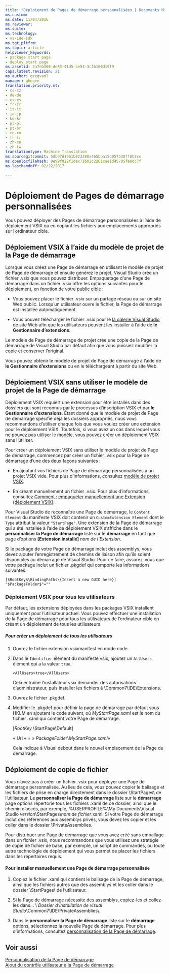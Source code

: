 ```yaml
---
title: "Déploiement de Pages de démarrage personnalisées | Documents Microsoft"
ms.custom: 
ms.date: 11/04/2016
ms.reviewer: 
ms.suite: 
ms.technology:
- vs-ide-sdk
ms.tgt_pltfrm: 
ms.topic: article
helpviewer_keywords:
- package start page
- deploy start page
ms.assetid: 4a7eb360-de83-41d5-be53-3cfb160d19f9
caps.latest.revision: 21
ms.author: gregvanl
manager: ghogen
translation.priority.mt:
- cs-cz
- de-de
- es-es
- fr-fr
- it-it
- ja-jp
- ko-kr
- pl-pl
- pt-br
- ru-ru
- tr-tr
- zh-cn
- zh-tw
translationtype: Machine Translation
ms.sourcegitcommit: 5db97d19b1b823388a465bba15d057b30ff0b3ce
ms.openlocfilehash: 9e99f022f1dec71b82c2261cae1d45705fe8dc7f
ms.lasthandoff: 02/22/2017

---
```

# <a name="deploying-custom-start-pages"></a>Déploiement de Pages de démarrage personnalisées
Vous pouvez déployer des Pages de démarrage personnalisées à l’aide de déploiement VSIX ou en copiant les fichiers aux emplacements appropriés sur l’ordinateur cible.  
  
## <a name="vsix-deployment-by-using-the-start-page-project-template"></a>Déploiement VSIX à l’aide du modèle de projet de la Page de démarrage  
 Lorsque vous créez une Page de démarrage en utilisant le modèle de projet de Page de démarrage et ensuite générez le projet, Visual Studio crée un fichier .vsix que vous pouvez distribuer. Empaquetage d’une Page de démarrage dans un fichier .vsix offre les options suivantes pour le déploiement, en fonction de votre public ciblé :  
  
-   Vous pouvez placer le fichier .vsix sur un partage réseau ou sur un site Web public. Lorsqu’un utilisateur ouvre le fichier, la Page de démarrage est installée automatiquement.  
  
-   Vous pouvez télécharger le fichier .vsix pour le [la galerie Visual Studio](http://go.microsoft.com/fwlink/?LinkID=123847) de site Web afin que les utilisateurs peuvent les installer à l’aide de **le Gestionnaire d’extensions**.  
  
 Le modèle de Page de démarrage de projet crée une copie de la Page de démarrage de Visual Studio par défaut afin que vous puissiez modifier la copie et conserver l’original.  
  
 Vous pouvez obtenir le modèle de projet de Page de démarrage à l’aide de **le Gestionnaire d’extensions** ou en le téléchargeant à partir du site Web.  
  
## <a name="vsix-deployment-without-using-the-start-page-project-template"></a>Déploiement VSIX sans utiliser le modèle de projet de la Page de démarrage  
 Déploiement VSIX requiert une extension pour être installés dans des dossiers qui sont reconnus par le processus d’inscription VSIX et par **le Gestionnaire d’extensions**. Étant donné que le modèle de projet de Page de démarrage spécifie déjà les dossiers appropriés, nous vous recommandons d’utiliser chaque fois que vous voulez créer une extension pour le déploiement VSIX. Toutefois, si vous avez un cas dans lequel vous ne pouvez pas utiliser le modèle, vous pouvez créer un déploiement VSIX sans l’utiliser.  
  
 Pour créer un déploiement VSIX sans utiliser le modèle de projet de Page de démarrage, commencez par créer un fichier .vsix pour la Page de démarrage d’une des deux façons suivantes :  
  
-   En ajoutant vos fichiers de Page de démarrage personnalisées à un projet VSIX vide. Pour plus d’informations, consultez [modèle de projet VSIX](../extensibility/vsix-project-template.md).  
  
-   En créant manuellement un fichier .vsix. Pour plus d’informations, consultez [Comment : empaqueter manuellement une Extension (déploiement VSIX)](../misc/how-to-manually-package-an-extension-vsix-deployment.md).  
  
 Pour Visual Studio de reconnaître une Page de démarrage, le `Content Element` du manifeste VSIX doit contenir un `CustomExtension Element` dont le `Type` attribut la valeur `"StartPage"`. Une extension de la Page de démarrage qui a été installée à l’aide de déploiement VSIX s’affiche dans le **personnaliser la Page de démarrage** liste sur le **démarrage** en tant que page d’options **[Extension installé]** *nom de l’Extension*.  
  
 Si le package de votre Page de démarrage inclut des assemblys, vous devez ajouter l’enregistrement de chemins de liaison afin qu’ils soient disponibles au démarrage de Visual Studio. Pour ce faire, assurez-vous que votre package inclut un fichier .pkgdef qui comporte les informations suivantes.  
  
```  
[$RootKey$\BindingPaths\{Insert a new GUID here}]  
"$PackageFolder$"=""  
```  
  
### <a name="vsix-deployment-for-all-users"></a>Déploiement VSIX pour tous les utilisateurs  
 Par défaut, les extensions déployées dans les packages VSIX installent uniquement pour l’utilisateur actuel. Vous pouvez effectuer une installation de la Page de démarrage pour tous les utilisateurs de l’ordinateur cible en créant un déploiement de tous les utilisateurs.  
  
##### <a name="to-create-an-all-users-deployment"></a>Pour créer un déploiement de tous les utilisateurs  
  
1.  Ouvrez le fichier extension.vsixmanifest en mode code.  
  
2.  Dans le `Identifier` élément du manifeste vsix, ajoutez un `AllUsers` élément qui a la valeur `true`.  
  
    ```  
    <AllUsers>true</AllUsers>  
    ```  
  
     Cela entraîne l’installateur vsix demander des autorisations d’administrateur, puis installer les fichiers à \Common7\IDE\Extensions.  
  
3.  Ouvrez le fichier .pkgdef.  
  
4.  Modifier le .pkgdef pour définir la page de démarrage par défaut sous HKLM en ajoutant le code suivant, où *MyStartPage.xaml* est le nom du fichier .xaml qui contient votre Page de démarrage.  
  
     [$RootKey$ \StartPage\Default]  
  
     « Uri « = » $PackageFolder$\\*MyStartPage.xaml*»  
  
     Cela indique à Visual debout dans le nouvel emplacement de la Page de démarrage.  
  
## <a name="file-copy-deployment"></a>Déploiement de copie de fichier  
 Vous n’avez pas à créer un fichier .vsix pour déployer une Page de démarrage personnalisée. Au lieu de cela, vous pouvez copier le balisage et les fichiers de prise en charge directement dans le dossier \StartPages\ de l’utilisateur. Le **personnaliser la Page de démarrage** liste sur le **démarrage** page options répertorie tous les fichiers .xaml de ce dossier, ainsi que le chemin d’accès, par exemple, %USERPROFILE%\My Documents\Visual Studio *version*\StartPages\\*nom de fichier*.xaml. Si votre Page de démarrage inclut des références aux assemblys privés, vous devez les copier et les coller dans le dossier \PrivateAssemblies\.  
  
 Pour distribuer une Page de démarrage que vous avez créé sans emballage dans un fichier .vsix, nous recommandons que vous utilisez une stratégie de copie de fichier de base, par exemple, un script de commandes, ou toute autre technologie de déploiement qui vous permet de placer les fichiers dans les répertoires requis.  
  
#### <a name="to-manually-install-a-custom-start-page"></a>Pour installer manuellement une Page de démarrage personnalisée  
  
1.  Copiez le fichier .xaml qui contient le balisage de la Page de démarrage, ainsi que les fichiers autres que des assemblys et les coller dans le dossier \StartPages\ de l’utilisateur.  
  
2.  Si la Page de démarrage nécessite des assemblys, copiez-les et collez-les dans... \\ *Dossier d’installation de visual Studio*\Common7\IDE\PrivateAssemblies\\.  
  
3.  Dans le **personnaliser la Page de démarrage** liste sur le **démarrage** options, sélectionnez la nouvelle Page de démarrage. Pour plus d’informations, consultez [personnalisation de la Page de démarrage](../ide/customizing-the-start-page-for-visual-studio.md).  
  
## <a name="see-also"></a>Voir aussi  
 [Personnalisation de la Page de démarrage](../ide/customizing-the-start-page-for-visual-studio.md)   
 [Ajout du contrôle utilisateur à la Page de démarrage](../extensibility/adding-user-control-to-the-start-page.md)
